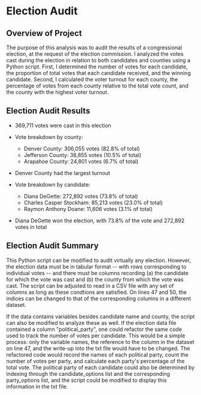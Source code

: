# Election Audit

## Overview of Project
The purpose of this analysis was to audit the results of a congressional election, at the request of the election commission. I analyzed the votes cast during the election in relation to both candidates and counties using a Python script. First, I determined the number of votes for each candidate, the proportion of total votes that each candidate received, and the winning candidate. Second, I calculated the voter turnout for each county, the percentage of votes from each county relative to the total vote count, and the county with the highest voter turnout.

## Election Audit Results
* 369,711 votes were cast in this election

* Vote breakdown by county:
    * Denver County: 306,055 votes (82.8% of total)
    * Jefferson County: 38,855 votes (10.5% of total)
    * Arapahoe County: 24,801 votes (6.7% of total)
* Denver County had the largest turnout

* Vote breakdown by candidate:
    * Diana DeGette: 272,892 votes (73.8% of total)
    * Charles Casper Stockham: 85,213 votes (23.0% of total)
    * Raymon Anthony Doane: 11,606 votes (3.1% of total)
* Diana DeGette won the election, with 73.8% of the vote and 272,892 votes in total

## Election Audit Summary
This Python script can be modified to audit virtually any election. However, the election data must be in tabular format -- with rows corresponding to individual votes -- and there must be columns recording (a) the candidate for which the vote was cast and (b) the county from which the vote was cast. The script can be adjusted to read in a CSV file with any set of columns as long as these condtions are satisfied. On lines 47 and 50, the indices can be changed to that of the corresponding columns in a different dataset. 

If the data contains variables besides candidate name and county, the script can also be modified to analyze these as well. If the election data file contained a column "political_party", one could refactor the same code used to track the number of votes per candidate. This would be a simple process: only the variable names, the reference to the column in the dataset on line 47, and the write-up into the txt file would have to be changed. The refactored code would record the names of each political party, count the number of votes per party, and calculate each party's percentage of the total vote. The political party of each candidate could also be determined by indexing through the candidate_options list and the corresponding party_options list, and the script could be modified to display this information in the txt file. 
